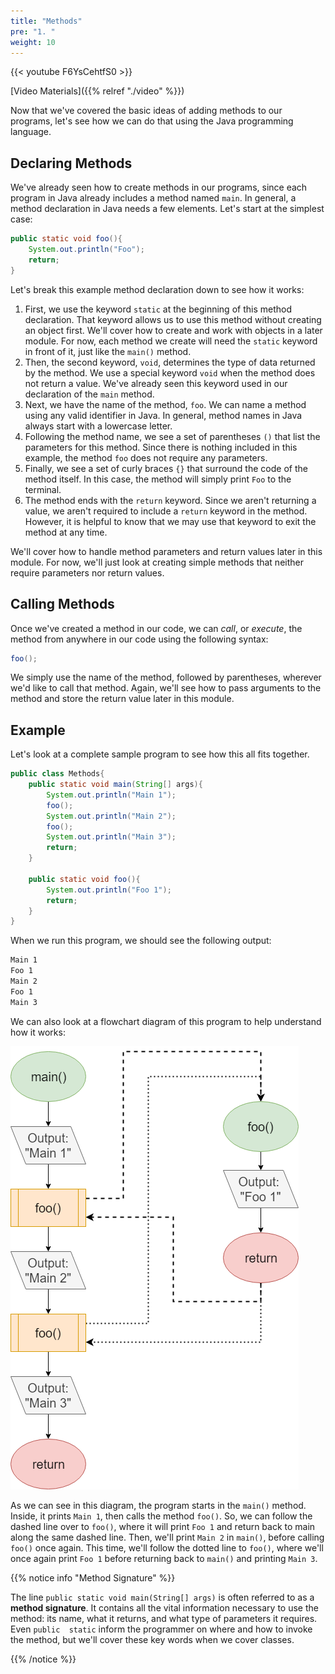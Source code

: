 ```yaml
---
title: "Methods"
pre: "1. "
weight: 10
---
```


{{< youtube F6YsCehtfS0  >}}

[Video Materials]({{% relref "./video" %}})

Now that we've covered the basic ideas of adding methods to our programs, let's see how we can do that using the Java programming language.

## Declaring Methods

We've already seen how to create methods in our programs, since each program in Java already includes a method named `main`. In general, a method declaration in Java needs a few elements. Let's start at the simplest case:

```java
public static void foo(){
    System.out.println("Foo");
    return;
}
```

Let's break this example method declaration down to see how it works:

1. First, we use the keyword `static` at the beginning of this method declaration. That keyword allows us to use this method without creating an object first. We'll cover how to create and work with objects in a later module. For now, each method we create will need the `static` keyword in front of it, just like the `main()` method. 
1. Then, the second keyword, `void`, determines the type of data returned by the method. We use a special keyword `void` when the method does not return a value. We've already seen this keyword used in our declaration of the `main` method.
1. Next, we have the name of the method, `foo`. We can name a method using any valid identifier in Java. In general, method names in Java always start with a lowercase letter. 
1. Following the method name, we see a set of parentheses `()` that list the parameters for this method. Since there is nothing included in this example, the method `foo` does not require any parameters.
1. Finally, we see a set of curly braces `{}` that surround the code of the method itself. In this case, the method will simply print `Foo` to the terminal.
1. The method ends with the `return` keyword. Since we aren't returning a value, we aren't required to include a `return` keyword in the method. However, it is helpful to know that we may use that keyword to exit the method at any time. 

We'll cover how to handle method parameters and return values later in this module. For now, we'll just look at creating simple methods that neither require parameters nor return values. 

## Calling Methods

Once we've created a method in our code, we can _call_, or _execute_, the method from anywhere in our code using the following syntax:

```java
foo();
```

We simply use the name of the method, followed by parentheses, wherever we'd like to call that method. Again, we'll see how to pass arguments to the method and store the return value later in this module. 

## Example

Let's look at a complete sample program to see how this all fits together.

```java
public class Methods{
    public static void main(String[] args){
        System.out.println("Main 1");
        foo();
        System.out.println("Main 2");
        foo();
        System.out.println("Main 3");
        return;
    }
  
    public static void foo(){
        System.out.println("Foo 1");
        return;
    }
}
```

When we run this program, we should see the following output:

```tex
Main 1
Foo 1
Main 2
Foo 1
Main 3
```

We can also look at a flowchart diagram of this program to help understand how it works:

![Method Call Flowchart](/images/06-method/10.10.x.1.functioncall.png)

As we can see in this diagram, the program starts in the `main()` method. Inside, it prints `Main 1`, then calls the method `foo()`. So, we can follow the dashed line over to `foo()`, where it will print `Foo 1` and return back to main along the same dashed line. Then, we'll print `Main 2` in `main()`, before calling `foo()` once again. This time, we'll follow the dotted line to `foo()`, where we'll once again print `Foo 1` before returning back to `main()` and printing `Main 3`. 

{{% notice info "Method Signature" %}}

The line `public static void main(String[] args)` is often referred to as a **method signature**.  It contains all the vital information necessary to use the method: its name, what it returns, and what type of parameters it requires.  Even `public  static` inform the programmer on where and how to invoke the method, but we'll cover these key words when we cover classes.

{{% /notice %}}
